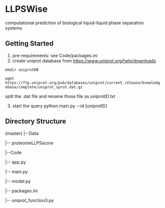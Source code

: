 # LLPSWise
computational prediction of biological liquid-liquid phase separation systems

## Getting Started
1. pre-requirements:
see Code/packages.ini
2. create uniprot database from https://www.uniprot.org/help/downloads

``mkdir uniprotDB``

``wget https://ftp.uniprot.org/pub/databases/uniprot/current_release/knowledgebase/complete/uniprot_sprot.dat.gz``

split the .dat file and rename those file as uniprotID.txt

3. start the query
python main.py --id [uniprotID]

## Directory Structure


(master)
|--Data

   |-- proteomeLLPSscore
   
|--Code

   |-- app.py
   
   |-- main.py
   
   |-- model.py
   
   |-- packages.ini
   
   |-- uniprot_function3.py
   
